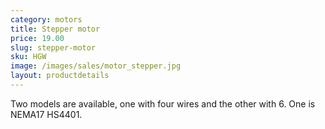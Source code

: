 ```yaml
---
category: motors
title: Stepper motor
price: 19.00
slug: stepper-motor
sku: HGW
image: /images/sales/motor_stepper.jpg
layout: productdetails
---
```

Two models are available, one with four wires and the other with 6. One is NEMA17 HS4401.
